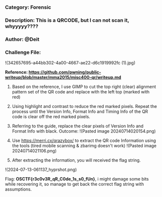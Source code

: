 ### Category: Forensic
### Description: This is a QRCODE, but I can not scan it, whyyyyy????
### Author: @Deit
### Challenge File:

!(342657695-a44bb302-4a00-4667-ae22-d6c1919992fc (1).jpg)

**Reference: https://github.com/pwning/public-writeup/blob/master/mma2015/misc400-qr/writeup.md**

1. Based on the reference, I use GIMP to cut the top right (clear) alignment pattern set of the QR code and replace with the left top (marked with red)
2. Using highlight and contrast to reduce the red marked pixels. Repeat the process until the Version Info, Format Info and Timing Info of the QR code is clear off the red marked pixels.
3. Referring to the guide, replace the clear pixels of Version Info and Format Info with black. 
Outcome: 
!(Pasted image 20240714020154.png)

4. Use https://merri.cx/qrazybox/ to extract the QR code Information using the tools (tired mobile scanning & zbarimg doesn't work)
!(Pasted image 20240714021106.png)
5. After extracting the information, you will received the flag string. 

!(2024-07-13-061137_hyprshot.png)

Flag: **OSCTF{r3c0v3R_qR_C0de_1s_s0_fUn}**, i might damage some bits while recovering it, so manage to get back the correct flag string with assumptions.
